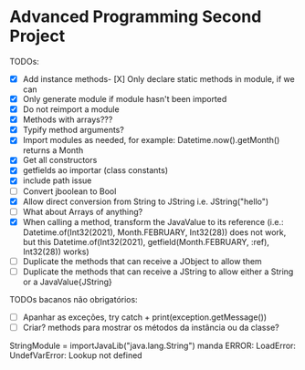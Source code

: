 # Advanced Programming Second Project

TODOs:
- [X] Add instance methods- [X] Only declare static methods in module, if we can
- [X] Only generate module if module hasn't been imported
- [X] Do not reimport a module
- [X] Methods with arrays???
- [X] Typify method arguments?
- [X] Import modules as needed, for example: Datetime.now().getMonth() returns a Month
- [X] Get all constructors
- [X] getfields ao importar (class constants)
- [X] include path issue
- [ ] Convert jboolean to Bool
- [X] Allow direct conversion from String to JString i.e. JString("hello")
- [ ] What about Arrays of anything?
- [X] When calling a method, transform the JavaValue to its reference (i.e.: Datetime.of(Int32(2021), Month.FEBRUARY, Int32(28)) does not work, but
  this Datetime.of(Int32(2021), getfield(Month.FEBRUARY, :ref), Int32(28)) works)
- [ ] Duplicate the methods that can receive a JObject to allow them
- [ ] Duplicate the methods that can receive a JString to allow either a String or a JavaValue{JString}

TODOs bacanos não obrigatórios:
- [ ] Apanhar as exceções, try catch + print(exception.getMessage())
- [ ] Criar? methods para mostrar os métodos da instância ou da classe?

StringModule = importJavaLib("java.lang.String") manda ERROR: LoadError: UndefVarError: Lookup not defined

